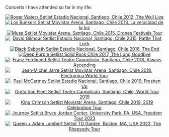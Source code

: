 Concerts I have attended so far in my life:
<div style="text-align: center;" class="setlistImage"><a href="https://www.setlist.fm/setlist/roger-waters/2012/estadio-nacional-santiago-chile-5bdeeb04.html" title="Roger Waters Setlist Estadio Nacional, Santiago, Chile 2012, The Wall Live" target="_blank"><img src="https://www.setlist.fm/widgets/setlist-image-v1?id=5bdeeb04&size=thumb" alt="Roger Waters Setlist Estadio Nacional, Santiago, Chile 2012, The Wall Live" style="border: 0;" /></a>
</div> <div style="text-align: center;" class="setlistImage"><a href="https://www.setlist.fm/setlist/los-bunkers/2013/movistar-arena-santiago-chile-4bc6eba6.html" title="Los Bunkers Setlist Movistar Arena, Santiago, Chile 2013, La velocidad de la luz" target="_blank"><img src="https://www.setlist.fm/widgets/setlist-image-v1?id=4bc6eba6&size=thumb" alt="Los Bunkers Setlist Movistar Arena, Santiago, Chile 2013, La velocidad de la luz" style="border: 0;" /></a>
</div> <div style="text-align: center;" class="setlistImage"><a href="https://www.setlist.fm/setlist/muse/2015/movistar-arena-santiago-chile-5bf463c8.html" title="Muse Setlist Movistar Arena, Santiago, Chile 2015, Drones Festivals Tour" target="_blank"><img src="https://www.setlist.fm/widgets/setlist-image-v1?id=5bf463c8&size=thumb" alt="Muse Setlist Movistar Arena, Santiago, Chile 2015, Drones Festivals Tour" style="border: 0;" /></a>
</div> <div style="text-align: center;" class="setlistImage"><a href="https://www.setlist.fm/setlist/david-gilmour/2015/estadio-nacional-santiago-chile-4bf22f72.html" title="David Gilmour Setlist Estadio Nacional, Santiago, Chile 2015, Rattle That Lock" target="_blank"><img src="https://www.setlist.fm/widgets/setlist-image-v1?id=4bf22f72&size=thumb" alt="David Gilmour Setlist Estadio Nacional, Santiago, Chile 2015, Rattle That Lock" style="border: 0;" /></a>
</div> <div style="text-align: center;" class="setlistImage"><a href="https://www.setlist.fm/setlist/black-sabbath/2016/estadio-nacional-santiago-chile-2bfa6c4a.html" title="Black Sabbath Setlist Estadio Nacional, Santiago, Chile 2016, The End" target="_blank"><img src="https://www.setlist.fm/widgets/setlist-image-v1?id=2bfa6c4a&size=thumb" alt="Black Sabbath Setlist Estadio Nacional, Santiago, Chile 2016, The End" style="border: 0;" /></a>
</div> <div style="text-align: center;" class="setlistImage"><a href="https://www.setlist.fm/setlist/deep-purple/2017/movistar-arena-santiago-chile-13e05d81.html" title="Deep Purple Setlist Solid Rock Chile 2017, The Long Goodbye" target="_blank"><img src="https://www.setlist.fm/widgets/setlist-image-v1?id=13e05d81&size=thumb" alt="Deep Purple Setlist Solid Rock Chile 2017, The Long Goodbye" style="border: 0;" /></a>
</div> <div style="text-align: center;" class="setlistImage"><a href="https://www.setlist.fm/setlist/franz-ferdinand/2018/teatro-caupolican-santiago-chile-73e95a49.html" title="Franz Ferdinand Setlist Teatro Caupolicán, Santiago, Chile 2018, Always Ascending" target="_blank"><img src="https://www.setlist.fm/widgets/setlist-image-v1?id=73e95a49&size=thumb" alt="Franz Ferdinand Setlist Teatro Caupolicán, Santiago, Chile 2018, Always Ascending" style="border: 0;" /></a>
</div> <div style="text-align: center;" class="setlistImage"><a href="https://www.setlist.fm/setlist/jeanmichel-jarre/2018/movistar-arena-santiago-chile-13ef65e1.html" title="Jean‐Michel Jarre Setlist Movistar Arena, Santiago, Chile 2018, Electronica World Tour" target="_blank"><img src="https://www.setlist.fm/widgets/setlist-image-v1?id=13ef65e1&size=thumb" alt="Jean‐Michel Jarre Setlist Movistar Arena, Santiago, Chile 2018, Electronica World Tour" style="border: 0;" /></a>
</div> <div style="text-align: center;" class="setlistImage"><a href="https://www.setlist.fm/setlist/paul-mccartney/2019/estadio-nacional-santiago-chile-392654f.html" title="Paul McCartney Setlist Estadio Nacional, Santiago, Chile 2019, Freshen Up" target="_blank"><img src="https://www.setlist.fm/widgets/setlist-image-v1?id=392654f&size=thumb" alt="Paul McCartney Setlist Estadio Nacional, Santiago, Chile 2019, Freshen Up" style="border: 0;" /></a>
</div> <div style="text-align: center;" class="setlistImage"><a href="https://www.setlist.fm/setlist/greta-van-fleet/2019/teatro-caupolican-santiago-chile-2b939c7a.html" title="Greta Van Fleet Setlist Teatro Caupolicán, Santiago, Chile, World Tour 2019" target="_blank"><img src="https://www.setlist.fm/widgets/setlist-image-v1?id=2b939c7a&size=thumb" alt="Greta Van Fleet Setlist Teatro Caupolicán, Santiago, Chile, World Tour 2019" style="border: 0;" /></a>
</div> <div style="text-align: center;" class="setlistImage"><a href="https://www.setlist.fm/setlist/king-crimson/2019/movistar-arena-santiago-chile-7b9daaa8.html" title="King Crimson Setlist Movistar Arena, Santiago, Chile 2019, 2019 Celebration Tour" target="_blank"><img src="https://www.setlist.fm/widgets/setlist-image-v1?id=7b9daaa8&size=thumb" alt="King Crimson Setlist Movistar Arena, Santiago, Chile 2019, 2019 Celebration Tour" style="border: 0;" /></a>
</div> <div style="text-align: center;" class="setlistImage"><a href="https://www.setlist.fm/setlist/journey/2023/bryce-jordan-center-university-park-pa-7bba36bc.html" title="Journey Setlist Bryce Jordan Center, University Park, PA, USA, Freedom Tour 2023" target="_blank"><img src="https://www.setlist.fm/widgets/setlist-image-v1?id=7bba36bc&size=thumb" alt="Journey Setlist Bryce Jordan Center, University Park, PA, USA, Freedom Tour 2023" style="border: 0;" /></a>
</div> <div style="text-align: center;" class="setlistImage"><a href="https://www.setlist.fm/setlist/queen-adam-lambert/2023/td-garden-boston-ma-ba0b9ee.html" title="Queen + Adam Lambert Setlist TD Garden, Boston, MA, USA 2023, The Rhapsody Tour" target="_blank"><img src="https://www.setlist.fm/widgets/setlist-image-v1?id=ba0b9ee&size=thumb" alt="Queen + Adam Lambert Setlist TD Garden, Boston, MA, USA 2023, The Rhapsody Tour" style="border: 0;" /></a>
</div>
